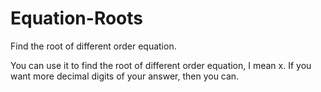 # Equation-Roots

Find the root of different order equation.

You can use it to find the root of different order equation, I mean x. If you want more decimal digits of your answer, then you can.

